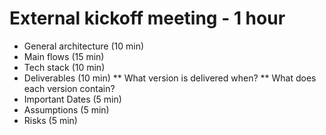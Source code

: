 # External kickoff meeting - 1 hour

* General architecture (10 min)
* Main flows (15 min)
* Tech stack (10 min)
* Deliverables (10 min)
** What version is delivered when?
** What does each version contain?
* Important Dates (5 min)
* Assumptions (5 min)
* Risks (5 min)
